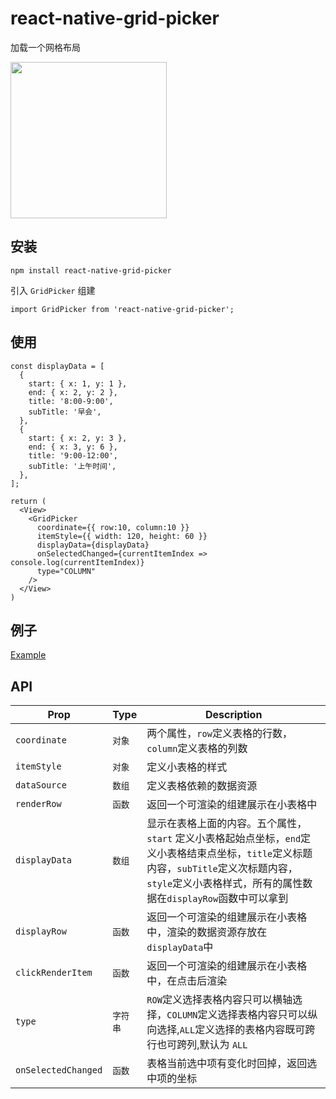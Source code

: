 # react-native-grid-picker

加载一个网格布局

<img src="http://omoxprgv1.bkt.clouddn.com/react-native-grid-picker.gif" width="250" /> 

## 安装

```
npm install react-native-grid-picker 
```

引入 ``GridPicker`` 组建

```
import GridPicker from 'react-native-grid-picker';
```

## 使用

```
const displayData = [
  {
    start: { x: 1, y: 1 },
    end: { x: 2, y: 2 },
    title: '8:00-9:00',
    subTitle: '早会',
  },
  {
    start: { x: 2, y: 3 },
    end: { x: 3, y: 6 },
    title: '9:00-12:00',
    subTitle: '上午时间',
  },
];

return (
  <View>
    <GridPicker
      coordinate={{ row:10, column:10 }}
      itemStyle={{ width: 120, height: 60 }}
      displayData={displayData}
      onSelectedChanged={currentItemIndex => console.log(currentItemIndex)}
      type="COLUMN"
    />
  </View>
)

```

## 例子
[Example](https://github.com/GuoMeng6/react-native-grid-picker/blob/master/exampleApp/App.js)

## API
| Prop | Type | Description |
|------|------|-------------|
| ``coordinate`` | ``对象`` | 两个属性，`row`定义表格的行数，`column`定义表格的列数 |
| ``itemStyle`` | ``对象`` | 定义小表格的样式 |
| ``dataSource`` | ``数组`` | 定义表格依赖的数据资源 |
| ``renderRow`` | ``函数`` | 返回一个可渲染的组建展示在小表格中 |
| ``displayData`` | ``数组`` | 显示在表格上面的内容。五个属性，``start`` 定义小表格起始点坐标，`end`定义小表格结束点坐标，`title`定义标题内容，`subTitle`定义次标题内容，`style`定义小表格样式，所有的属性数据在`displayRow`函数中可以拿到 |
| ``displayRow`` | ``函数`` | 返回一个可渲染的组建展示在小表格中，渲染的数据资源存放在`displayData`中 |
| ``clickRenderItem`` | ``函数`` | 返回一个可渲染的组建展示在小表格中，在点击后渲染 |
| ``type`` | ``字符串`` | `ROW`定义选择表格内容只可以横轴选择，`COLUMN`定义选择表格内容只可以纵向选择,`ALL`定义选择的表格内容既可跨行也可跨列,默认为 `ALL` |
| ``onSelectedChanged`` | ``函数`` | 表格当前选中项有变化时回掉，返回选中项的坐标 |



